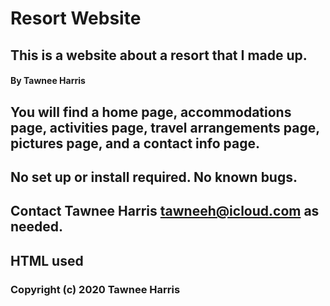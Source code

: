 # Resort Website

## This is a website about a resort that I made up.

#### By Tawnee Harris

## You will find a home page, accommodations page, activities page, travel arrangements page, pictures page, and a contact info page.

## No set up or install required. No known bugs.

## Contact Tawnee Harris <tawneeh@icloud.com> as needed. 

## HTML used

### Copyright (c) 2020 Tawnee Harris